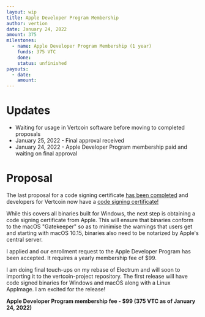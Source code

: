 ```yaml
---
layout: wip
title: Apple Developer Program Membership
author: vertion
date: January 24, 2022
amount: 375
milestones:
  - name: Apple Developer Program Membership (1 year)
    funds: 375 VTC
    done:
    status: unfinished
payouts:
  - date:
    amount:
---
```


# Updates

- Waiting for usage in Vertcoin software before moving to completed proposals
- January 25, 2022 - Final approval received
- January 24, 2022 - Apple Developer Program membership paid and waiting on final approval

# Proposal

The last proposal for a code signing certificate [has been completed](https://ccs.vertcoin.io/proposals/code-signing-cert.html) and developers for Vertcoin now have a [code signing certificate!](https://github.com/vertcoin-project/vertcoin-core/pull/167)

While this covers all binaries built for Windows, the next step is obtaining a code signing certificate from Apple.  This will ensure that binaries conform to the macOS "Gatekeeper" so as to minimise the warnings that users get and starting with macOS 10.15, binaries also need to be notarized by Apple's central server.

I applied and our enrollment request to the Apple Developer Program has been accepted.  It requires a yearly membership fee of $99.

I am doing final touch-ups on my rebase of Electrum and will soon to importing it to the vertcoin-project repository.  The first release will have code signed binaries for Windows and macOS along with a Linux AppImage.  I am excited for the release!


**Apple Developer Program membership fee - $99 (375 VTC as of January 24, 2022)**
